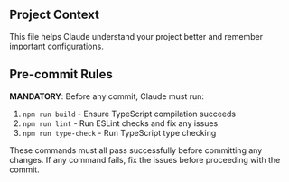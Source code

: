 ## Project Context

This file helps Claude understand your project better and remember important configurations.

## Pre-commit Rules

**MANDATORY**: Before any commit, Claude must run:
1. `npm run build` - Ensure TypeScript compilation succeeds
2. `npm run lint` - Run ESLint checks and fix any issues
3. `npm run type-check` - Run TypeScript type checking

These commands must all pass successfully before committing any changes. If any command fails, fix the issues before proceeding with the commit.